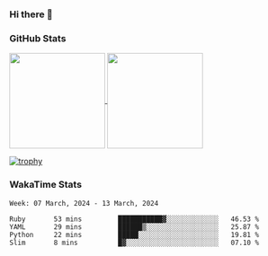 ### Hi there 👋

### GitHub Stats

<a href="https://github.com/anuraghazra/github-readme-stats">
  <img align="center" height="170px" src="https://github-readme-stats.vercel.app/api/top-langs/?username=tksfjt1024&layout=compact&count_private=true&show_icons=true&show_icons=true&theme=graywhite" />
</a>
<a href="https://github.com/anuraghazra/github-readme-stats">
  <img align="center" height="170px" src="https://github-readme-stats.vercel.app/api?username=tksfjt1024&count_private=true&show_icons=true&show_icons=true&theme=graywhite" />
</a>

[![trophy](https://github-profile-trophy.vercel.app/?username=tksfjt1024)](https://github.com/ryo-ma/github-profile-trophy)

### WakaTime Stats

<!--START_SECTION:waka-->
```text
Week: 07 March, 2024 - 13 March, 2024

Ruby       53 mins         ███████████▓░░░░░░░░░░░░░   46.53 % 
YAML       29 mins         ██████▒░░░░░░░░░░░░░░░░░░   25.87 % 
Python     22 mins         █████░░░░░░░░░░░░░░░░░░░░   19.81 % 
Slim       8 mins          █▓░░░░░░░░░░░░░░░░░░░░░░░   07.10 % 
```
<!--END_SECTION:waka-->

